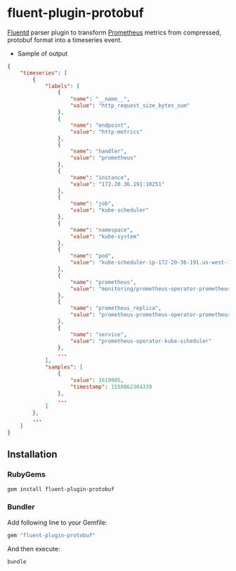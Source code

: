 # fluent-plugin-protobuf

[Fluentd](https://fluentd.org/) parser plugin to transform [Prometheus](https://prometheus.io/) metrics from compressed, protobuf format into a timeseries event.

- Sample of output

```json
{
    "timeseries": [
        {
            "labels": [
                {
                    "name": "__name__",
                    "value": "http_request_size_bytes_sum"
                },
                {
                    "name": "endpoint",
                    "value": "http-metrics"
                },
                {
                    "name": "handler",
                    "value": "prometheus"
                },
                {
                    "name": "instance",
                    "value": "172.20.36.191:10251"
                },
                {
                    "name": "job",
                    "value": "kube-scheduler"
                },
                {
                    "name": "namespace",
                    "value": "kube-system"
                },
                {
                    "name": "pod",
                    "value": "kube-scheduler-ip-172-20-36-191.us-west-1.compute.internal"
                },
                {
                    "name": "prometheus",
                    "value": "monitoring/prometheus-operator-prometheus"
                },
                {
                    "name": "prometheus_replica",
                    "value": "prometheus-prometheus-operator-prometheus-0"
                },
                {
                    "name": "service",
                    "value": "prometheus-operator-kube-scheduler"
                },
                ...
            ],
            "samples": [
                {
                    "value": 1619905,
                    "timestamp": 1550862304339
                },
                ...
            ]
        },
        ...
    ]
}
```

## Installation

### RubyGems

```sh
gem install fluent-plugin-protobuf
```

### Bundler

Add following line to your Gemfile:

```ruby
gem "fluent-plugin-protobuf"
```

And then execute:

```sh
bundle
```
